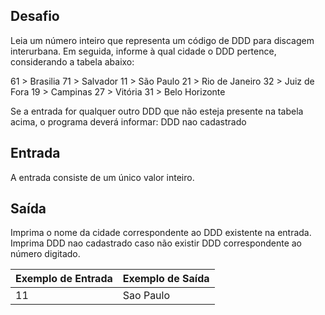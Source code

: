 ## Desafio

Leia um número inteiro que representa um código de DDD para discagem interurbana. Em seguida, informe à qual cidade o DDD pertence, considerando a tabela abaixo:

61 > Brasilia
71 > Salvador
11 > São Paulo
21 > Rio de Janeiro
32 > Juiz de Fora
19 > Campinas
27 > Vitória
31 > Belo Horizonte

Se a entrada for qualquer outro DDD que não esteja presente na tabela acima, o programa deverá informar:
DDD nao cadastrado


## Entrada
A entrada consiste de um único valor inteiro.


## Saída
Imprima o nome da cidade correspondente ao DDD existente na entrada. Imprima DDD nao cadastrado caso não existir DDD correspondente ao número digitado.

| Exemplo de Entrada | Exemplo de Saída|
| ---|--- |
| 11 | Sao Paulo |
